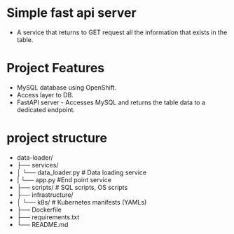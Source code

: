 # Simple fast api server 
- A service that returns to GET request all the information that exists in the table.


# Project Features
- MySQL database using OpenShift.
- Access layer to DB.
- FastAPI server - Accesses MySQL and returns the table data to a dedicated endpoint.

# project structure

- data-loader/
- ├── services/
- │ └── data_loader.py # Data loading service
- | └── app.py #End point service
- ├── scripts/ # SQL scripts, OS scripts
- ├── infrastructure/
- │ └── k8s/ # Kubernetes manifests (YAMLs)
- ├── Dockerfile
- ├── requirements.txt
- └── README.md